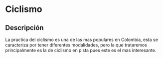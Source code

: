 # Ciclismo



## Descripción

La practica del ciclismo es una de las mas populares en Colombia, esta se caracteriza por tener diferentes modalidades, pero la que trataremos principalmente es la de ciclismo en pista pues este es el mas interesante.
